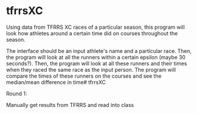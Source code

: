# tfrrsXC

Using data from TFRRS XC races of a particular season, this program will look how athletes around a certain time did on courses throughout the season.

The interface should be an input athlete's name and a particular race. Then, the program will look at all the runners within a certain epsilon (maybe 30 seconds?). Then, the program will look at all these runners and their times when they raced the same race as the input person. The program will compare the times of these runners on the courses and see the median/mean difference in time# tfrrsXC

Round 1:

Manually get results from TFRRS and read into class